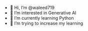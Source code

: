 - 👋 Hi, I’m @waleed719
- 👀 I’m interested in Generative AI 
- 🌱 I’m currently learning Python
- 💞️ I’m trying to increase my learning


<!---
waleed719/waleed719 is a ✨ special ✨ repository because its `README.md` (this file) appears on your GitHub profile.
You can click the Preview link to take a look at your changes.
--->
